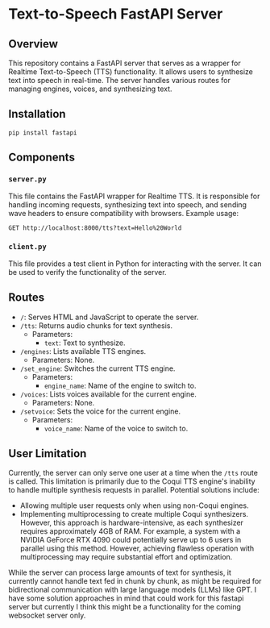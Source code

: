 # Text-to-Speech FastAPI Server

## Overview

This repository contains a FastAPI server that serves as a wrapper for Realtime Text-to-Speech (TTS) functionality. It allows users to synthesize text into speech in real-time. The server handles various routes for managing engines, voices, and synthesizing text.

## Installation

```
pip install fastapi
```

## Components

### `server.py`

This file contains the FastAPI wrapper for Realtime TTS. It is responsible for handling incoming requests, synthesizing text into speech, and sending wave headers to ensure compatibility with browsers. Example usage:

```http
GET http://localhost:8000/tts?text=Hello%20World
```

### `client.py`

This file provides a test client in Python for interacting with the server. It can be used to verify the functionality of the server.

## Routes

- `/`: Serves HTML and JavaScript to operate the server.
- `/tts`: Returns audio chunks for text synthesis.
  - Parameters:
    - `text`: Text to synthesize.
- `/engines`: Lists available TTS engines.
  - Parameters: None.
- `/set_engine`: Switches the current TTS engine.
  - Parameters:
    - `engine_name`: Name of the engine to switch to.
- `/voices`: Lists voices available for the current engine.
  - Parameters: None.
- `/setvoice`: Sets the voice for the current engine.
  - Parameters:
    - `voice_name`: Name of the voice to switch to.

## User Limitation

Currently, the server can only serve one user at a time when the `/tts` route is called. This limitation is primarily due to the Coqui TTS engine's inability to handle multiple synthesis requests in parallel. Potential solutions include:

- Allowing multiple user requests only when using non-Coqui engines.
- Implementing multiprocessing to create multiple Coqui synthesizers. However, this approach is hardware-intensive, as each synthesizer requires approximately 4GB of RAM. For example, a system with a NVIDIA GeForce RTX 4090 could potentially serve up to 6 users in parallel using this method. However, achieving flawless operation with multiprocessing may require substantial effort and optimization.

While the server can process large amounts of text for synthesis, it currently cannot handle text fed in chunk by chunk, as might be required for bidirectional communication with large language models (LLMs) like GPT. I have some solution approaches in mind that could work for this fastapi server but currently I think this might be a functionality for the coming websocket server only.
